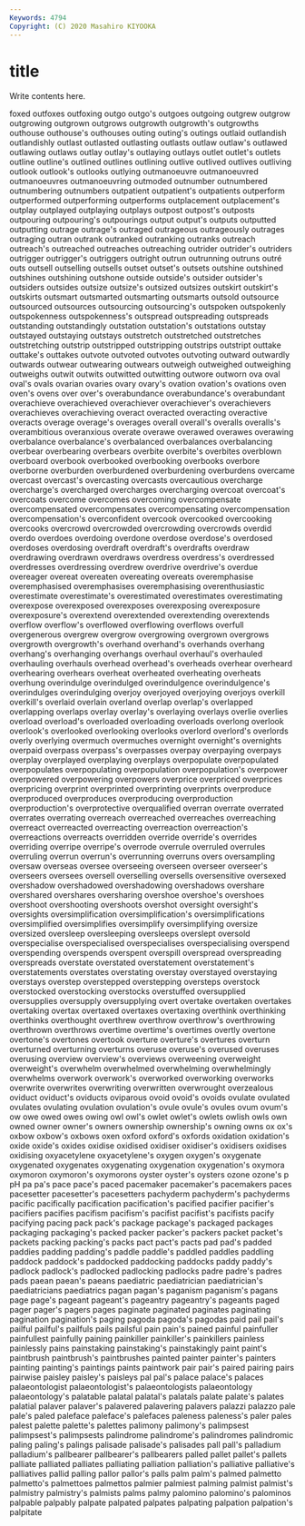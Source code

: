 ```yaml
---
Keywords: 4794
Copyright: (C) 2020 Masahiro KIYOOKA
---
```


# title

Write contents here.

foxed outfoxes outfoxing outgo outgo's outgoes outgoing outgrew outgrow
outgrowing outgrown outgrows outgrowth outgrowth's outgrowths outhouse outhouse's outhouses outing
outing's outings outlaid outlandish outlandishly outlast outlasted outlasting outlasts outlaw
outlaw's outlawed outlawing outlaws outlay outlay's outlaying outlays outlet outlet's
outlets outline outline's outlined outlines outlining outlive outlived outlives outliving
outlook outlook's outlooks outlying outmanoeuvre outmanoeuvred outmanoeuvres outmanoeuvring outmoded outnumber
outnumbered outnumbering outnumbers outpatient outpatient's outpatients outperform outperformed outperforming outperforms
outplacement outplacement's outplay outplayed outplaying outplays outpost outpost's outposts outpouring
outpouring's outpourings output output's outputs outputted outputting outrage outrage's outraged
outrageous outrageously outrages outraging outran outrank outranked outranking outranks outreach
outreach's outreached outreaches outreaching outrider outrider's outriders outrigger outrigger's outriggers
outright outrun outrunning outruns outré outs outsell outselling outsells outset
outset's outsets outshine outshined outshines outshining outshone outside outside's outsider
outsider's outsiders outsides outsize outsize's outsized outsizes outskirt outskirt's outskirts
outsmart outsmarted outsmarting outsmarts outsold outsource outsourced outsources outsourcing outsourcing's
outspoken outspokenly outspokenness outspokenness's outspread outspreading outspreads outstanding outstandingly outstation
outstation's outstations outstay outstayed outstaying outstays outstretch outstretched outstretches outstretching
outstrip outstripped outstripping outstrips outstript outtake outtake's outtakes outvote outvoted
outvotes outvoting outward outwardly outwards outwear outwearing outwears outweigh outweighed
outweighing outweighs outwit outwits outwitted outwitting outwore outworn ova oval
oval's ovals ovarian ovaries ovary ovary's ovation ovation's ovations oven
oven's ovens over over's overabundance overabundance's overabundant overachieve overachieved overachiever
overachiever's overachievers overachieves overachieving overact overacted overacting overactive overacts overage
overage's overages overall overall's overalls overalls's overambitious overanxious overate overawe
overawed overawes overawing overbalance overbalance's overbalanced overbalances overbalancing overbear overbearing
overbears overbite overbite's overbites overblown overboard overbook overbooked overbooking overbooks
overbore overborne overburden overburdened overburdening overburdens overcame overcast overcast's overcasting
overcasts overcautious overcharge overcharge's overcharged overcharges overcharging overcoat overcoat's overcoats
overcome overcomes overcoming overcompensate overcompensated overcompensates overcompensating overcompensation overcompensation's overconfident
overcook overcooked overcooking overcooks overcrowd overcrowded overcrowding overcrowds overdid overdo
overdoes overdoing overdone overdose overdose's overdosed overdoses overdosing overdraft overdraft's
overdrafts overdraw overdrawing overdrawn overdraws overdress overdress's overdressed overdresses overdressing
overdrew overdrive overdrive's overdue overeager overeat overeaten overeating overeats overemphasise
overemphasised overemphasises overemphasising overenthusiastic overestimate overestimate's overestimated overestimates overestimating overexpose
overexposed overexposes overexposing overexposure overexposure's overextend overextended overextending overextends overflow
overflow's overflowed overflowing overflows overfull overgenerous overgrew overgrow overgrowing overgrown
overgrows overgrowth overgrowth's overhand overhand's overhands overhang overhang's overhanging overhangs
overhaul overhaul's overhauled overhauling overhauls overhead overhead's overheads overhear overheard
overhearing overhears overheat overheated overheating overheats overhung overindulge overindulged overindulgence
overindulgence's overindulges overindulging overjoy overjoyed overjoying overjoys overkill overkill's overlaid
overlain overland overlap overlap's overlapped overlapping overlaps overlay overlay's overlaying
overlays overlie overlies overload overload's overloaded overloading overloads overlong overlook
overlook's overlooked overlooking overlooks overlord overlord's overlords overly overlying overmuch
overmuches overnight overnight's overnights overpaid overpass overpass's overpasses overpay overpaying
overpays overplay overplayed overplaying overplays overpopulate overpopulated overpopulates overpopulating overpopulation
overpopulation's overpower overpowered overpowering overpowers overprice overpriced overprices overpricing overprint
overprinted overprinting overprints overproduce overproduced overproduces overproducing overproduction overproduction's overprotective
overqualified overran overrate overrated overrates overrating overreach overreached overreaches overreaching
overreact overreacted overreacting overreaction overreaction's overreactions overreacts overridden override override's
overrides overriding overripe overripe's overrode overrule overruled overrules overruling overrun
overrun's overrunning overruns overs oversampling oversaw overseas oversee overseeing overseen
overseer overseer's overseers oversees oversell overselling oversells oversensitive oversexed overshadow
overshadowed overshadowing overshadows overshare overshared overshares oversharing overshoe overshoe's overshoes
overshoot overshooting overshoots overshot oversight oversight's oversights oversimplification oversimplification's oversimplifications
oversimplified oversimplifies oversimplify oversimplifying oversize oversized oversleep oversleeping oversleeps overslept
oversold overspecialise overspecialised overspecialises overspecialising overspend overspending overspends overspent overspill
overspread overspreading overspreads overstate overstated overstatement overstatement's overstatements overstates overstating
overstay overstayed overstaying overstays overstep overstepped overstepping oversteps overstock overstocked
overstocking overstocks overstuffed oversupplied oversupplies oversupply oversupplying overt overtake overtaken
overtakes overtaking overtax overtaxed overtaxes overtaxing overthink overthinking overthinks overthought
overthrew overthrow overthrow's overthrowing overthrown overthrows overtime overtime's overtimes overtly
overtone overtone's overtones overtook overture overture's overtures overturn overturned overturning
overturns overuse overuse's overused overuses overusing overview overview's overviews overweening
overweight overweight's overwhelm overwhelmed overwhelming overwhelmingly overwhelms overwork overwork's overworked
overworking overworks overwrite overwrites overwriting overwritten overwrought overzealous oviduct oviduct's
oviducts oviparous ovoid ovoid's ovoids ovulate ovulated ovulates ovulating ovulation
ovulation's ovule ovule's ovules ovum ovum's ow owe owed owes
owing owl owl's owlet owlet's owlets owlish owls own owned
owner owner's owners ownership ownership's owning owns ox ox's oxbow
oxbow's oxbows oxen oxford oxford's oxfords oxidation oxidation's oxide oxide's
oxides oxidise oxidised oxidiser oxidiser's oxidisers oxidises oxidising oxyacetylene oxyacetylene's
oxygen oxygen's oxygenate oxygenated oxygenates oxygenating oxygenation oxygenation's oxymora oxymoron
oxymoron's oxymorons oyster oyster's oysters ozone ozone's p pH pa
pa's pace pace's paced pacemaker pacemaker's pacemakers paces pacesetter pacesetter's
pacesetters pachyderm pachyderm's pachyderms pacific pacifically pacification pacification's pacified pacifier
pacifier's pacifiers pacifies pacifism pacifism's pacifist pacifist's pacifists pacify pacifying
pacing pack pack's package package's packaged packages packaging packaging's packed
packer packer's packers packet packet's packets packing packing's packs pact
pact's pacts pad pad's padded paddies padding padding's paddle paddle's
paddled paddles paddling paddock paddock's paddocked paddocking paddocks paddy paddy's
padlock padlock's padlocked padlocking padlocks padre padre's padres pads paean
paean's paeans paediatric paediatrician paediatrician's paediatricians paediatrics pagan pagan's paganism
paganism's pagans page page's pageant pageant's pageantry pageantry's pageants paged
pager pager's pagers pages paginate paginated paginates paginating pagination pagination's
paging pagoda pagoda's pagodas paid pail pail's pailful pailful's pailfuls
pails pailsful pain pain's pained painful painfuller painfullest painfully paining
painkiller painkiller's painkillers painless painlessly pains painstaking painstaking's painstakingly paint
paint's paintbrush paintbrush's paintbrushes painted painter painter's painters painting painting's
paintings paints paintwork pair pair's paired pairing pairs pairwise paisley
paisley's paisleys pal pal's palace palace's palaces palaeontologist palaeontologist's palaeontologists
palaeontology palaeontology's palatable palatal palatal's palatals palate palate's palates palatial
palaver palaver's palavered palavering palavers palazzi palazzo pale pale's paled
paleface paleface's palefaces paleness paleness's paler pales palest palette palette's
palettes palimony palimony's palimpsest palimpsest's palimpsests palindrome palindrome's palindromes palindromic
paling paling's palings palisade palisade's palisades pall pall's palladium palladium's
pallbearer pallbearer's pallbearers palled pallet pallet's pallets palliate palliated palliates
palliating palliation palliation's palliative palliative's palliatives pallid palling pallor pallor's
palls palm palm's palmed palmetto palmetto's palmettoes palmettos palmier palmiest
palming palmist palmist's palmistry palmistry's palmists palms palmy palomino palomino's
palominos palpable palpably palpate palpated palpates palpating palpation palpation's palpitate
